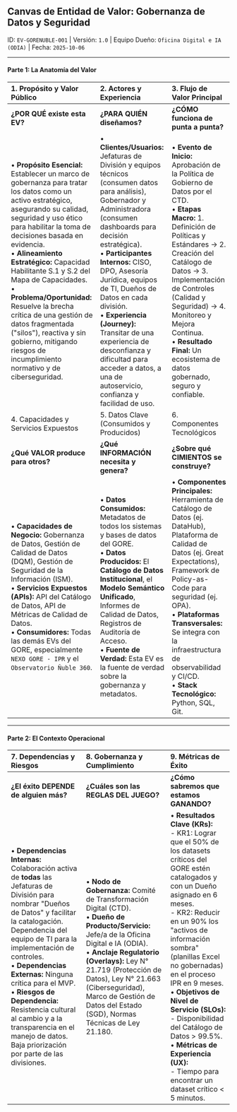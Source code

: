 ## Canvas de Entidad de Valor: Gobernanza de Datos y Seguridad

ID: `EV-GORENUBLE-001` | Versión: `1.0` | Equipo Dueño: `Oficina Digital e IA (ODIA)` | Fecha: `2025-10-06`

---

#### Parte 1: La Anatomía del Valor

| 1. Propósito y Valor Público | 2. Actores y Experiencia | 3. Flujo de Valor Principal |
| :--- | :--- | :--- |
| **¿POR QUÉ existe esta EV?** | **¿PARA QUIÉN diseñamos?** | **¿CÓMO funciona de punta a punta?** |
| • **Propósito Esencial:** Establecer un marco de gobernanza para tratar los datos como un activo estratégico, asegurando su calidad, seguridad y uso ético para habilitar la toma de decisiones basada en evidencia. <br>• **Alineamiento Estratégico:** Capacidad Habilitante S.1 y S.2 del Mapa de Capacidades. <br>• **Problema/Oportunidad:** Resuelve la brecha crítica de una gestión de datos fragmentada ("silos"), reactiva y sin gobierno, mitigando riesgos de incumplimiento normativo y de ciberseguridad. | • **Clientes/Usuarios:** Jefaturas de División y equipos técnicos (consumen datos para análisis), Gobernador y Administradora (consumen dashboards para decisión estratégica). <br>• **Participantes Internos:** CISO, DPO, Asesoría Jurídica, equipos de TI, Dueños de Datos en cada división. <br>• **Experiencia (Journey):** Transitar de una experiencia de desconfianza y dificultad para acceder a datos, a una de autoservicio, confianza y facilidad de uso. | • **Evento de Inicio:** Aprobación de la Política de Gobierno de Datos por el CTD. <br>• **Etapas Macro:** 1. Definición de Políticas y Estándares → 2. Creación del Catálogo de Datos → 3. Implementación de Controles (Calidad y Seguridad) → 4. Monitoreo y Mejora Continua. <br>• **Resultado Final:** Un ecosistema de datos gobernado, seguro y confiable. |
| 4. Capacidades y Servicios Expuestos | 5. Datos Clave (Consumidos y Producidos) | 6. Componentes Tecnológicos |
| **¿Qué VALOR produce para otros?** | **¿Qué INFORMACIÓN necesita y genera?** | **¿Sobre qué CIMIENTOS se construye?** |
| • **Capacidades de Negocio:** Gobernanza de Datos, Gestión de Calidad de Datos (DQM), Gestión de Seguridad de la Información (ISM). <br>• **Servicios Expuestos (APIs):** API del Catálogo de Datos, API de Métricas de Calidad de Datos. <br>• **Consumidores:** Todas las demás EVs del GORE, especialmente `NEXO GORE - IPR` y el `Observatorio Ñuble 360`. | • **Datos Consumidos:** Metadatos de todos los sistemas y bases de datos del GORE. <br>• **Datos Producidos:** El **Catálogo de Datos Institucional**, el **Modelo Semántico Unificado**, Informes de Calidad de Datos, Registros de Auditoría de Acceso. <br>• **Fuente de Verdad:** Esta EV es la fuente de verdad sobre la gobernanza y metadatos. | • **Componentes Principales:** Herramienta de Catálogo de Datos (ej. DataHub), Plataforma de Calidad de Datos (ej. Great Expectations), Framework de Policy-as-Code para seguridad (ej. OPA). <br>• **Plataformas Transversales:** Se integra con la infraestructura de observabilidad y CI/CD. <br>• **Stack Tecnológico:** Python, SQL, Git. |

---

#### Parte 2: El Contexto Operacional

| 7. Dependencias y Riesgos | 8. Gobernanza y Cumplimiento | 9. Métricas de Éxito |
| :--- | :--- | :--- |
| **¿El éxito DEPENDE de alguien más?** | **¿Cuáles son las REGLAS DEL JUEGO?** | **¿Cómo sabremos que estamos GANANDO?** |
| • **Dependencias Internas:** Colaboración activa de **todas** las Jefaturas de División para nombrar "Dueños de Datos" y facilitar la catalogación. Dependencia del equipo de TI para la implementación de controles. <br>• **Dependencias Externas:** Ninguna crítica para el MVP. <br>• **Riesgos de Dependencia:** Resistencia cultural al cambio y a la transparencia en el manejo de datos. Baja priorización por parte de las divisiones. | • **Nodo de Gobernanza:** Comité de Transformación Digital (CTD). <br>• **Dueño de Producto/Servicio:** Jefe/a de la Oficina Digital e IA (ODIA). <br>• **Anclaje Regulatorio (Overlays):** Ley N° 21.719 (Protección de Datos), Ley N° 21.663 (Ciberseguridad), Marco de Gestión de Datos del Estado (SGD), Normas Técnicas de Ley 21.180. | • **Resultados Clave (KRs):** <br> - KR1: Lograr que el 50% de los datasets críticos del GORE estén catalogados y con un Dueño asignado en 6 meses. <br> - KR2: Reducir en un 90% los "activos de información sombra" (planillas Excel no gobernadas) en el proceso IPR en 9 meses. <br>• **Objetivos de Nivel de Servicio (SLOs):** <br> - Disponibilidad del Catálogo de Datos > 99.5%. <br>• **Métricas de Experiencia (UX):** <br> - Tiempo para encontrar un dataset crítico < 5 minutos. |
